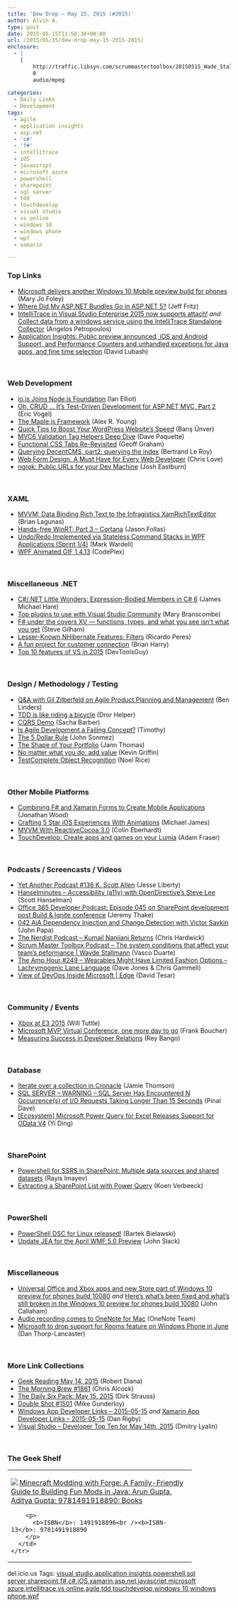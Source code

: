 ```yaml
---
title: 'Dew Drop – May 15, 2015 (#2015)'
author: Alvin A.
type: post
date: 2015-05-15T11:58:38+00:00
url: /2015/05/15/dew-drop-may-15-2015-2015/
enclosure:
  - |
    |
        http://traffic.libsyn.com/scrummastertoolbox/20150515_Wade_Stallmann_F.mp3
        0
        audio/mpeg
        
categories:
  - Daily Links
  - Development
tags:
  - agile
  - application insights
  - asp.net
  - 'c#'
  - 'f#'
  - intellitrace
  - iOS
  - javascript
  - microsoft azure
  - powershell
  - sharepoint
  - sql server
  - tdd
  - touchdevelop
  - visual studio
  - vs online
  - windows 10
  - windows phone
  - wpf
  - xamarin

---
```

### <a name="top"></a>Top Links

  * <a href="http://zdnet.com.feedsportal.com/c/35462/f/675660/s/46519a79/sc/15/l/0L0Szdnet0N0Carticle0Cmicrosoft0Edelivers0Eanother0Ewindows0E10A0Emobile0Epreview0Ebuild0Efor0Ephones0C0Tftag0FRSSbaffb68/story01.htm" target="_blank">Microsoft delivers another Windows 10 Mobile preview build for phones</a> (Mary Jo Foley)
  * <a href="http://www.jeffreyfritz.com/2015/05/where-did-my-asp-net-bundles-go-in-asp-net-5/" target="_blank">Where Did My ASP.NET Bundles Go in ASP.NET 5?</a> (Jeff Fritz)
  * <a href="http://blogs.msdn.com/b/visualstudioalm/archive/2015/05/14/intellitrace-in-visual-studio-enterprise-2015-now-supports-attach.aspx" target="_blank">IntelliTrace in Visual Studio Enterprise 2015 now supports attach!</a> _and_ <a href="http://blogs.msdn.com/b/visualstudioalm/archive/2015/05/14/collect-data-from-a-windows-service-using-the-intellitrace-standalone-collector.aspx" target="_blank">Collect data from a windows service using the IntelliTrace Standalone Collector</a> (Angelos Petropoulos)
  * <a href="https://www.visualstudio.com/en-us/news/2015-may-11-ai" target="_blank">Application Insights: Public preview announced, iOS and Android Support, and Performance Counters and unhandled exceptions for Java apps, and fine time selection</a> (David Lubash)

&nbsp;

### <a name="web"></a>Web Development

  * <a href="http://i-programmer.info/news/167-javascript/8593-iojs-joins-nodejs-foundation.html" target="_blank">io.js Joins Node.js Foundation</a> (Ian Elliot)
  * <a href="https://visualstudiomagazine.com/articles/2015/05/14/test-driven-asp-net-mvc-2.aspx" target="_blank">Oh, CRUD … It&#8217;s Test-Driven Development for ASP.NET MVC, Part 2</a> (Eric Vogel)
  * <a href="http://feedproxy.google.com/~r/dailyjs/~3/JKeUOETugf4/" target="_blank">The Maple.js Framework</a> (Alex R. Young)
  * <a href="http://code.tutsplus.com/tutorials/quick-tips-to-boost-your-wordpress-websites-speed--cms-22964" target="_blank">Quick Tips to Boost Your WordPress Website&#8217;s Speed</a> (Barış Ünver)
  * <a href="http://www.davepaquette.com/archive/2015/05/14/mvc6-validation-tag-helpers-deep-dive.aspx" target="_blank">MVC6 Validation Tag Helpers Deep Dive</a> (Dave Paquette)
  * <a href="https://css-tricks.com/functional-css-tabs-re-revisited/" target="_blank">Functional CSS Tabs Re-Revisited</a> (Geoff Graham)
  * <a href="http://weblogs.asp.net:80/bleroy/querying-decentcms-part2-querying-the-index" target="_blank">Querying DecentCMS, part2: querying the index</a> (Bertrand Le Roy)
  * <a href="http://www.love2dev.com/#!article/Web-Form-Design-A-Must-Have-for-Every-Web-Developer" target="_blank">Web Form Design, A Must Have for Every Web Developer</a> (Chris Love)
  * <a href="http://blog.falafel.com/ngrok-public-urls-for-your-dev-machine/" target="_blank">ngrok: Public URLs for your Dev Machine</a> (Josh Eastburn)

&nbsp;

### <a name="silverlight"></a>XAML

  * <a href="http://www.infragistics.com/community/blogs/blagunas/archive/2015/05/15/mvvm-data-binding-rich-text-to-the-infragistics-xamrichtexteditor.aspx" target="_blank">MVVM: Data Binding Rich Text to the Infragistics XamRichTextEditor</a> (Brian Lagunas)
  * <a href="http://blog.falafel.com/hands-free-winrt-part-3-cortana/" target="_blank">Hands-free WinRT: Part 3 – Cortana</a> (Jason Follas)
  * <a href="http://www.codeproject.com/Articles/991634/Undo-Redo-Implemented-via-Stateless-Command-Stacks" target="_blank">Undo/Redo Implemented via Stateless Command Stacks in WPF Applications (Sprint 1/4)</a> (Mark Wardell)
  * <a href="http://wpfanimatedgif.codeplex.com/releases/view/615027" target="_blank">WPF Animated GIF 1.4.13</a> (CodePlex)

&nbsp;

### <a name="dotnet"></a>Miscellaneous .NET

  * <a href="http://feedproxy.google.com/~r/geekswithblogs/~3/EfqvpSrG8-s/c.net-little-wonders-expression-bodied-members-in-c-6.aspx" target="_blank">C#/.NET Little Wonders: Expression-Bodied Members in C# 6</a> (James Michael Hare)
  * <a href="http://blog.pluralsight.com/top-plugins-to-use-with-visual-studio-community" target="_blank">Top plugins to use with Visual Studio Community</a> (Mary Branscombe)
  * <a href="http://stevegilham.blogspot.com/2015/05/f-under-covers-xv-functions-types-and.html" target="_blank">F# under the covers XV &#8212; functions, types, and what you see isn&#8217;t what you get</a> (Steve Gilham)
  * <a href="http://weblogs.asp.net:80/ricardoperes/lesser-known-nhibernate-features-filters" target="_blank">Lesser-Known NHibernate Features: Filters</a> (Ricardo Peres)
  * <a href="http://blogs.msdn.com/b/bharry/archive/2015/05/14/a-fun-project-for-customer-connection.aspx" target="_blank">A fun project for customer connection</a> (Brian Harry)
  * <a href="http://www.infragistics.com/community/blogs/devtoolsguy/archive/2015/05/14/top-10-features-of-vs-in-2015.aspx" target="_blank">Top 10 features of VS in 2015</a> (DevToolsGuy)

&nbsp;

### <a name="design"></a>Design / Methodology / Testing

  * <a href="http://www.infoq.com/news/2015/05/agile-project-planning?utm_campaign=infoq_content&utm_source=infoq&utm_medium=feed&utm_term=global" target="_blank">Q&A with Gil Zilberfeld on Agile Product Planning and Management</a> (Ben Linders)
  * <a href="http://feedproxy.google.com/~r/HelperCode/~3/kBHXzoJX9Pw/tdd-is-like-riding-bicycle.html" target="_blank">TDD is like riding a bicycle</a> (Dror Helper)
  * <a href="https://sachabarbs.wordpress.com/2015/05/15/cqrs-demo/" target="_blank">CQRS Demo</a> (Sacha Barber)
  * <a href="http://rss.slashdot.org/~r/Slashdot/slashdot/~3/J_cpESA8uXI/is-agile-development-a-failing-concept" target="_blank">Is Agile Development a Failing Concept?</a> (Timothy)
  * <a href="http://simpleprogrammer.com/2015/05/14/the-5-dollar-rule/" target="_blank">The 5 Dollar Rule</a> (John Sonmez)
  * <a href="http://feedproxy.google.com/~r/LeadingAgile/~3/7RoGs35P6r8/" target="_blank">The Shape of Your Portfolio</a> (Jann Thomas)
  * <a href="http://feedproxy.google.com/~r/KevinGriffin/~3/N9yfYim81zc/" target="_blank">No matter what you do: add value</a> (Kevin Griffin)
  * <a href="http://blog.falafel.com/testing-grids-testcomplete/" target="_blank">TestComplete Object Recognition</a> (Noel Rice)

&nbsp;

### <a name="mobile"></a>Other Mobile Platforms

  * <a href="http://www.wintellect.com/devcenter/jwood/combining-f-and-xamarin-forms-to-create-mobile-applications" target="_blank">Combining F# and Xamarin Forms to Create Mobile Applications</a> (Jonathan Wood)
  * <a href="http://blog.xamarin.com/crafting-5-star-ios-experiences-with-animations/" target="_blank">Crafting 5 Star iOS Experiences With Animations</a> (Michael James)
  * <a href="http://blog.scottlogic.com/2015/05/15/mvvm-reactive-cocoa-3.html" target="_blank">MVVM With ReactiveCocoa 3.0</a> (Colin Eberhardt)
  * <a href="http://feedproxy.google.com/~r/Conversations-Posts/~3/f3yyvA28N50/" target="_blank">TouchDevelop: Create apps and games on your Lumia</a> (Adam Fraser)

&nbsp;

### <a name="podcasts"></a>Podcasts / Screencasts / Videos

  * <a href="http://feedproxy.google.com/~r/JesseLiberty-SilverlightGeek/~3/_FSpPXdGP9g/" target="_blank">Yet Another Podcast #136 K. Scott Allen</a> (Jesse Liberty)
  * <a href="http://www.hanselminutes.com/default.aspx?ShowID=15471" target="_blank">Hanselminutes &#8211; Accessibility (a11y) with OpenDirective&#8217;s Steve Lee</a> (Scott Hanselman)
  * <a href="http://blogs.office.com/2015/05/14/office-365-developer-podcast-episode-045-on-sharepoint-development-post-build-ignite-conference/" target="_blank">Office 365 Developer Podcast: Episode 045 on SharePoint development post Build & Ignite conference</a> (Jeremy Thake)
  * <a href="http://devchat.tv/adventures-in-angular/042-aia-dependency-injection-and-change-detection-with-victor-savkin" target="_blank">042 AiA Dependency Injection and Change Detection with Victor Savkin</a> (John Papa)
  * <a href="http://nerdist.libsyn.com/kumail-nanjiani-returns" target="_blank">The Nerdist Podcast &#8211; Kumail Nanjiani Returns</a> (Chris Hardwick)
  * <a href="http://traffic.libsyn.com/scrummastertoolbox/20150515_Wade_Stallmann_F.mp3" target="_blank">Scrum Master Toolbox Podcast &#8211; The system conditions that affect your team’s peformance | Wayde Stallmann</a> (Vasco Duarte)
  * <a href="http://feedproxy.google.com/~r/TheAmpHour/~3/6ZO7ecWCK9Y/" target="_blank">The Amp Hour #249 – Wearables Might Have Limited Fashion Options – Lachrymogenic Lane Language</a> (Dave Jones & Chris Gammell)
  * <a href="http://channel9.msdn.com/Shows/Edge/View-of-DevOps-Inside-Microsoft" target="_blank">View of DevOps Inside Microsoft | Edge</a> (David Tesar)

&nbsp;

### <a name="events"></a>Community / Events

  * <a href="http://news.xbox.com/2015/05/xbox-xbox-at-e3-2015" target="_blank">Xbox at E3 2015</a> (Will Tuttle)
  * <a href="http://www.frankysnotes.com/2015/05/microsoft-mvp-virtual-conference-one.html" target="_blank">Microsoft MVP Virtual Conference, one more day to go</a> (Frank Boucher)
  * <a href="http://feedproxy.google.com/~r/reybango/zSyW/~3/4IW6nT6iBkE/" target="_blank">Measuring Success in Developer Relations</a> (Rey Bango)

&nbsp;

### <a name="sql"></a>Database

  * <a href="http://feedproxy.google.com/~r/jamiet/~3/ILDFyWaia9I/iterate-over-a-collection-in-cronacle.aspx" target="_blank">Iterate over a collection in Cronacle</a> (Jamie Thomson)
  * <a href="http://blog.sqlauthority.com/2015/05/15/sql-server-warning-sql-server-has-encountered-n-occurrences-of-io-requests-taking-longer-than-15-seconds/" target="_blank">SQL SERVER – WARNING – SQL Server Has Encountered N Occurrence(s) of I/O Requests Taking Longer Than 15 Seconds</a> (Pinal Dave)
  * <a href="http://blogs.msdn.com/b/odatateam/archive/2015/05/15/ecosystem-microsoft-power-query-for-excel-releases-support-for-odata-v4.aspx" target="_blank">[Ecosystem] Microsoft Power Query for Excel Releases Support for OData V4</a> (Yi Ding)

&nbsp;

### <a name="sp"></a>SharePoint

  * <a href="http://www.sqlservercentral.com/blogs/data-adventures/2015/05/14/powershell-for-ssrs-in-sharepoint-multiple-data-sources-and-shared-datasets/" target="_blank">Powershell for SSRS in SharePoint: Multiple data sources and shared datasets</a> (Rayis Imayev)
  * <a href="http://feedproxy.google.com/~r/MSSQLTips-LatestSqlServerTips/~3/PBloUvKFqeU/tip.asp" target="_blank">Extracting a SharePoint List with Power Query</a> (Koen Verbeeck)

&nbsp;

### <a name="ps"></a>PowerShell

  * <a href="http://www.powershellmagazine.com/2015/05/14/powershell-dsc-for-linux-released/" target="_blank">PowerShell DSC for Linux released!</a> (Bartek Bielawski)
  * <a href="http://blogs.msdn.com/b/powershell/archive/2015/05/14/update-jea-for-the-april-wmf-5-0-preview.aspx" target="_blank">Update JEA for the April WMF 5.0 Preview</a> (John Slack)

&nbsp;

### <a name="misc"></a>Miscellaneous

  * <a href="http://feedproxy.google.com/~r/wmexperts/~3/jCkPcdj6Eks/story01.htm" target="_blank">Universal Office and Xbox apps and new Store part of Windows 10 preview for phones build 10080</a> _and_ <a href="http://feedproxy.google.com/~r/wmexperts/~3/cPM6a_q1a-c/story01.htm" target="_blank">Here&#8217;s what&#8217;s been fixed and what&#8217;s still broken in the Windows 10 preview for phones build 10080</a> (John Callaham)
  * <a href="http://blogs.office.com/2015/05/14/audio-recording-comes-to-onenote-for-mac-2/" target="_blank">Audio recording comes to OneNote for Mac</a> (OneNote Team)
  * <a href="http://feedproxy.google.com/~r/wmexperts/~3/ciY9Bur4kuA/story01.htm" target="_blank">Microsoft to drop support for Rooms feature on Windows Phone in June</a> (Dan Thorp-Lancaster)

&nbsp;

### <a name="links"></a>More Link Collections

  * <a href="http://feeds.regulargeek.com/~r/RegularGeek/~3/eDdSyA34jtk/" target="_blank">Geek Reading May 14, 2015</a> (Robert Diana)
  * <a href="http://feedproxy.google.com/~r/ReflectivePerspective/~3/eMIJM8HzKlA/" target="_blank">The Morning Brew #1861</a> (Chris Alcock)
  * <a href="http://www.dirkstrauss.com/the-daily-six-pack/visual-studio-code-snippets" target="_blank">The Daily Six Pack: May 15, 2015</a> (Dirk Strauss)
  * <a href="http://afreshcup.com/home/2015/5/14/double-shot-1501.html" target="_blank">Double Shot #1501</a> (Mike Gunderloy)
  * <a href="http://windowsappdev.com/2015/05/windows-app-developer-links-2015-05-15/" target="_blank">Windows App Developer Links &#8211; 2015-05-15</a> _and_ <a href="http://allaboutxamarin.com/2015/05/xamarin-app-developer-links-2015-05-15/" target="_blank">Xamarin App Developer Links &#8211; 2015-05-15</a> (Dan Rigby)
  * <a href="http://www.lyalin.com/2015/05/14/visual-studio-developer-top-ten-for-may-14th-2015/" target="_blank">Visual Studio – Developer Top Ten for May 14th, 2015</a> (Dmitry Lyalin)

&nbsp;

### <a name="shelf"></a>The Geek Shelf

<div id="scid:7dc1bd33-94bd-46fd-a20b-0131235bcd47:615cddf8-8331-4c43-8752-5caff85d57cb" class="wlWriterEditableSmartContent" style="float: none; padding-bottom: 0px; padding-top: 0px; padding-left: 0px; margin: 0px; display: inline; padding-right: 0px">
  <table cellspacing="0" cellpadding="2" width="400" border="0" unselectable="on">
    <tr>
      <td valign="top" width="400">
        <p>
          <a title="Minecraft Modding with Forge: A Family-Friendly Guide to Building Fun Mods in Java: Arun Gupta, Aditya Gupta: 9781491918890: Books" href="http://www.amazon.com/exec/obidos/ASIN/1491918896/alvinashcraft-20"><img data-recalc-dims="1" decoding="async" src="https://i0.wp.com/images.amazon.com/images/P/1491918896.01.MZZZZZZZ.jpg?w=660" border="0" align="left" style="float:left" />Minecraft Modding with Forge: A Family-Friendly Guide to Building Fun Mods in Java: Arun Gupta, Aditya Gupta: 9781491918890: Books</a>
        </p>
        
        <p>
          <b>ISBN</b>: 1491918896<br /><b>ISBN-13</b>: 9781491918890
        </p>
      </td>
    </tr>
  </table>
</div>

<div id="scid:0767317B-992E-4b12-91E0-4F059A8CECA8:b6ef4f74-ce50-44be-9661-889dc2f7b38a" class="wlWriterEditableSmartContent" style="float: none; padding-bottom: 0px; padding-top: 0px; padding-left: 0px; margin: 0px; display: inline; padding-right: 0px">
  del.icio.us Tags: <a href="http://del.icio.us/popular/visual+studio" rel="tag">visual studio</a>,<a href="http://del.icio.us/popular/application+insights" rel="tag">application insights</a>,<a href="http://del.icio.us/popular/powershell" rel="tag">powershell</a>,<a href="http://del.icio.us/popular/sql+server" rel="tag">sql server</a>,<a href="http://del.icio.us/popular/sharepoint" rel="tag">sharepoint</a>,<a href="http://del.icio.us/popular/f%23" rel="tag">f#</a>,<a href="http://del.icio.us/popular/c%23" rel="tag">c#</a>,<a href="http://del.icio.us/popular/iOS" rel="tag">iOS</a>,<a href="http://del.icio.us/popular/xamarin" rel="tag">xamarin</a>,<a href="http://del.icio.us/popular/asp.net" rel="tag">asp.net</a>,<a href="http://del.icio.us/popular/javascript" rel="tag">javascript</a>,<a href="http://del.icio.us/popular/microsoft+azure" rel="tag">microsoft azure</a>,<a href="http://del.icio.us/popular/intellitrace" rel="tag">intellitrace</a>,<a href="http://del.icio.us/popular/vs+online" rel="tag">vs online</a>,<a href="http://del.icio.us/popular/agile" rel="tag">agile</a>,<a href="http://del.icio.us/popular/tdd" rel="tag">tdd</a>,<a href="http://del.icio.us/popular/touchdevelop" rel="tag">touchdevelop</a>,<a href="http://del.icio.us/popular/windows+10" rel="tag">windows 10</a>,<a href="http://del.icio.us/popular/windows+phone" rel="tag">windows phone</a>,<a href="http://del.icio.us/popular/wpf" rel="tag">wpf</a>
</div>